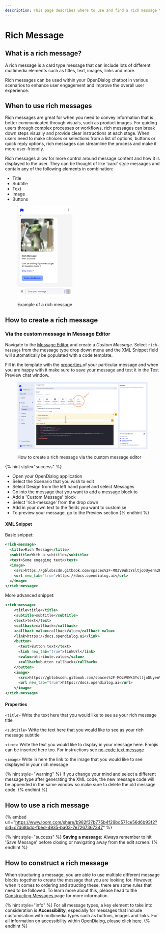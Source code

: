 ```yaml
---
description: This page describes where to use and find a rich message type
---
```


# Rich Message

## What is a rich message?

A rich message is a card type message that can include lots of different multimedia elements such as titles, text, images, links and more.

Rich messages can be used within your OpenDialog chatbot in various scenarios to enhance user engagement and improve the overall user experience.&#x20;

## When to use rich messages

Rich messages are great for when you need to convey information that is better communicated through visuals, such as product images. For guiding users through complex processes or workflows, rich messages can break down steps visually and provide clear instructions at each stage. When users need to make choices or selections from a list of options, buttons or quick reply options, rich messages can streamline the process and make it more user-friendly.

Rich messages allow for more control around message content and how it is displayed to the user. They can be thought of like 'card' style messages and contain any of the following elements in combination:

* Title
* Subtitle
* Text
* Image
* Buttons

<figure><img src="../../../../.gitbook/assets/Screenshot 2024-04-28 at 10.15.32.png" alt="" width="179"><figcaption><p>Example of a rich message</p></figcaption></figure>

## How to create a rich message

### Via the custom message in Message Editor

Navigate to the [Message Editor](../message-editor.md) and create a _Custom Message._ Select `rich-message` from the message type drop down menu and the XML Snippet field will automatically be populated with a code template.

Fill in the template with the [properties ](rich-message.md#properties)of your particular message and when you are happy with it make sure to save your message and test it in the Test Preview chat window.&#x20;

<figure><img src="../../../../.gitbook/assets/Group 17.png" alt=""><figcaption><p>How to create a rich message via the custom message editor</p></figcaption></figure>

{% hint style="success" %}
* Open your OpenDialog application
* Select the Scenario that you wish to edit
* Select Design from the left hand panel and select Messages
* Go into the message that you want to add a message block to
* Add a 'Custom Message' block
* Select 'rich-message' from the drop down
* Add in your own text to the fields you want to customise
* To preview your message, go to the Preview section
{% endhint %}

#### XML Snippet

Basic snippet:

```xml
<rich-message>
  <title>Rich Message</title>
  <subtitle>With a subtitle</subtitle>
  <text>Some engaging text</text>
  <image>
    <src>https://gblobscdn.gitbook.com/spaces%2F-MOzV9Wk3YsltjoDUyen%2Favatar-1608658264352.png?alt=media</src>
    <url new_tab="true">https://docs.opendialog.ai</url>
  </image>
</rich-message>
```

More advanced snippet:

```xml
<rich-message>
    <title>title</title>
    <subtitle>subtitle</subtitle>
    <text>text</text>
    <callback>callback</callback>
    <callback_value>callbackValue</callback_value>
    <link>https://docs.opendialog.ai</link>
    <button>
      <text>Button text</text>
      <link new_tab="true">linkUrl</link>
      <value>attribute.value</value>
      <callback>button_callback</callback>
    </button>
    <image>
      <src>https://gblobscdn.gitbook.com/spaces%2F-MOzV9Wk3YsltjoDUyen%2Favatar-1608658264352.png?alt=media</src>
      <url new_tab="true">https://docs.opendialog.ai</url>
    </image>
</rich-message>
```

#### Properties

`<title>` Write the text here that you would like to see as your rich message title

`<subtitle>` Write the text here that you would like to see as your rich message subtitle

`<text>` Write the text you would like to display in your message here. Emojis can be inserted here too. For instructions see [no-code text message](rich-message.md#via-the-no-code-text-message-in-message-editor)

`<image>` Write in here the link to the image that you would like to see displayed in your rich message&#x20;

{% hint style="warning" %}
If you change your mind and select a different message type after generating the XML code, the new message code will be appended in the same window so make sure to delete the old message code.
{% endhint %}

## How to use a rich message

{% embed url="https://www.loom.com/share/b982f37b775b4f26bd571ce56d6b93f2?sid=c7d68bdc-fbed-4935-ba03-7e7267367347" %}

{% hint style="success" %}
**Saving a message:** Always remember to hit 'Save Message' before closing or navigating away from the edit screen.
{% endhint %}

## How to construct a rich message

When structuring a message, you are able to use multiple different message blocks together to create the message that you are looking for. However, when it comes to ordering and structing these, there are some rules that need to be followed. To learn more about this, please head to the [Constructing Messages ](../constructing-messages.md)page for more information.

{% hint style="info" %}
For all message types, a key element to take into consideration is **Accessibility**, especially for messages that include customisation with multimedia types such as buttons, images and links. For all information on accessibility within OpenDialog, please click [here](../../designing-accessible-chatbots.md).
{% endhint %}
